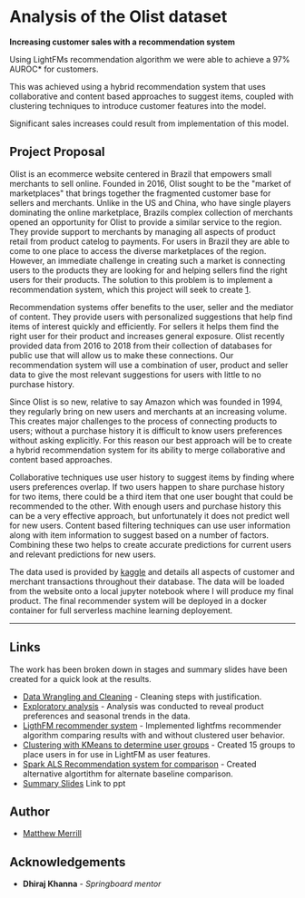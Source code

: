 # Analysis of the Olist dataset

**Increasing customer sales with a recommendation system**

Using LightFMs recommendation algorithm we were able to achieve a 97% AUROC* for customers.

This was achieved using a hybrid recommendation system that uses collaborative and content based approaches to suggest items, coupled with clustering techniques to introduce customer features into the model. 

Significant sales increases could result from implementation of this model.

## Project Proposal

Olist is an ecommerce website centered in Brazil that empowers small merchants to sell online. Founded in 2016, Olist sought to be the "market of marketplaces" that brings together the fragmented customer base for sellers and merchants. Unlike in the US and China, who have single players dominating the online marketplace, Brazils complex collection of merchants opened an opportunity for Olist to provide a similar service to the region. They provide support to merchants by managing all aspects of product retail from product catelog to payments. For users in Brazil they are able to come to one place to access the diverse marketplaces of the region. However, an immediate challenge in creating such a market is connecting users to the products they are looking for and helping sellers find the right users for their products. The solution to this problem is to implement a recommendation system, which this project will seek to create  [1](https://valorcapitalgroup.com/case-studies/olist-redesigned-the-marketplace-business-model-to-fit-the-realities-of-ecommerce-in-brazil/).

Recommendation systems offer benefits to the user, seller and the mediator of content. They provide users with personalized suggestions that help find items of interest quickly and efficiently. For sellers it helps them find the right user for their product and increases general exposure. Olist recently provided data from 2016 to 2018 from their collection of databases for public use that will allow us to make these connections. Our recommendation system will use a combination of user, product and seller data to give the most relevant suggestions for users with little to no purchase history.

Since Olist is so new, relative to say Amazon which was founded in 1994, they regularly bring on new users and merchants at an increasing volume. This creates major challenges to the process of connecting products to users; without a purchase history it is difficult to know users preferences without asking explicitly. For this reason our best approach will be to create a hybrid recommendation system for its ability to merge collaborative and content based approaches.

Collaborative techniques use user history to suggest items by finding where users preferences overlap. If two users happen to share purchase history for two items, there could be a third item that one user bought that could be recommended to the other. With enough users and purchase history this can be a very effective approach, but unfortunately it does not predict well for new users. Content based filtering techniques can use user information along with item information to suggest based on a number of factors. Combining these two helps to create accurate predictions for current users and relevant predictions for new users. 

The data used is provided by [kaggle](https://www.kaggle.com/olistbr/brazilian-ecommerce/data?select=product_category_name_translation.csv) and details all aspects of customer and merchant transactions throughout their database. The data will be loaded from the website onto a local jupyter notebook where I will produce my final product. The final recommender system will be deployed in a docker container for full serverless machine learning deployement.

-------------------

## Links

The work has been broken down in stages and summary slides have been created for a quick look at the results.

* [Data Wrangling and Cleaning](https://github.com/merrillm1/Olist_Recommender_System/blob/master/exploration/1Project_Proposal_and_Cleaning_Steps.ipynb) - Cleaning steps with justification.
* [Exploratory analysis](https://github.com/merrillm1/Olist_Recommender_System/blob/master/exploration/2Exploratory_Analysis.ipynb) - Analysis was conducted to reveal product preferences and seasonal trends in the data.
* [LigthFM recommender system](https://github.com/merrillm1/Olist_Recommender_System/blob/master/exploration/3LightFM_Recommender_System.ipynb) - Implemented lightfms recommender algorithm comparing results with and without clustered user behavior.
* [Clustering with KMeans to determine user groups](https://github.com/merrillm1/Olist_Recommender_System/blob/master/exploration/4Clustering_product_categories.ipynb) - Created 15 groups to place users in for use in LightFM as user features.
* [Spark ALS Recommendation system for comparison](https://github.com/merrillm1/Olist_Recommender_System/blob/master/exploration/5Spark_recommender.ipynb) - Created alternative algortithm for alternate baseline comparison.
* [Summary Slides](https://github.com/merrillm1/Olist_Recommender_System/blob/master/exploration/Increasing_Customer_Loyalty_with_LightFMs_Recommendation%20Algorithm.pdf) Link to ppt

## Author

* [Matthew Merrill](https://www.linkedin.com/in/matthew-merrill-246a1b55/)

## Acknowledgements

* **Dhiraj Khanna** - *Springboard mentor* 
